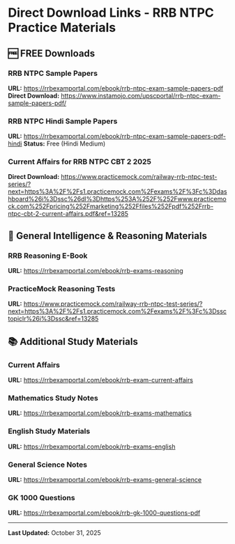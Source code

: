 # Direct Download Links - RRB NTPC Practice Materials

## 🆓 FREE Downloads

### RRB NTPC Sample Papers
**URL:** https://rrbexamportal.com/ebook/rrb-ntpc-exam-sample-papers-pdf
**Direct Download:** https://www.instamojo.com/upscportal/rrb-ntpc-exam-sample-papers-pdf/

### RRB NTPC Hindi Sample Papers  
**URL:** https://rrbexamportal.com/ebook/rrb-ntpc-exam-sample-papers-pdf-hindi
**Status:** Free (Hindi Medium)

### Current Affairs for RRB NTPC CBT 2 2025
**Direct Download:** https://www.practicemock.com/railway-rrb-ntpc-test-series/?next=https%3A%2F%2Fs1.practicemock.com%2Fexams%2F%3Fc%3Ddashboard%26i%3Dssc%26dl%3Dhttps%253A%252F%252Fwww.practicemock.com%252Fpricing%252Fmarketing%252Ffiles%252Fpdf%252Frrb-ntpc-cbt-2-current-affairs.pdf&ref=13285

## 🧠 General Intelligence & Reasoning Materials

### RRB Reasoning E-Book
**URL:** https://rrbexamportal.com/ebook/rrb-exams-reasoning

### PracticeMock Reasoning Tests
**URL:** https://www.practicemock.com/railway-rrb-ntpc-test-series/?next=https%3A%2F%2Fs1.practicemock.com%2Fexams%2F%3Fc%3Dssctopiclr%26i%3Dssc&ref=13285

## 📚 Additional Study Materials

### Current Affairs
**URL:** https://rrbexamportal.com/ebook/rrb-exam-current-affairs

### Mathematics Study Notes  
**URL:** https://rrbexamportal.com/ebook/rrb-exams-mathematics

### English Study Materials
**URL:** https://rrbexamportal.com/ebook/rrb-exams-english

### General Science Notes
**URL:** https://rrbexamportal.com/ebook/rrb-exams-general-science

### GK 1000 Questions
**URL:** https://rrbexamportal.com/ebook/rrb-gk-1000-questions-pdf

---
**Last Updated:** October 31, 2025